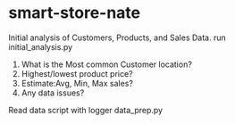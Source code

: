 # smart-store-nate

Initial analysis of Customers, Products, and Sales Data.  run initial_analysis.py 

1. What is the Most common Customer location?
2. Highest/lowest product price?
3. Estimate:Avg, Min, Max sales?
4. Any data issues?


Read data script with logger data_prep.py